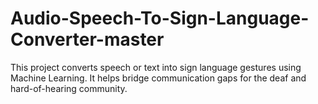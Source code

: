 # Audio-Speech-To-Sign-Language-Converter-master
This project converts speech or text into sign language gestures using Machine Learning. It helps bridge communication gaps for the deaf and hard-of-hearing community.
